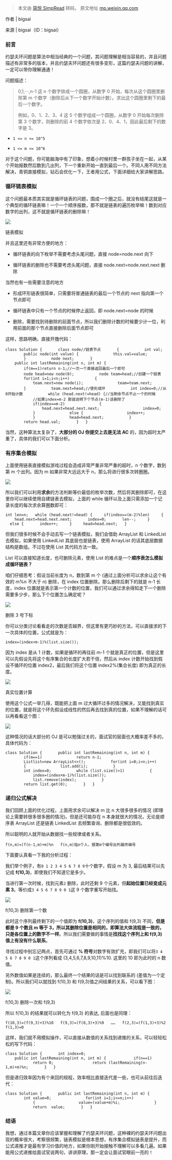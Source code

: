 > 本文由 [简悦 SimpRead](http://ksria.com/simpread/) 转码， 原文地址 [mp.weixin.qq.com](https://mp.weixin.qq.com/s?__biz=MjM5NTY1MjY0MQ==&mid=2650799089&idx=4&sn=239820e61c1b9dc076266119c5502bb9&chksm=befe6ebf8989e7a9cd7d7bb02577ba72fe003217b80b8ce98e88abd09ed51e64ad027c36f108&mpshare=1&scene=1&srcid=0421ool42KllZY0v4T17cuh1&sharer_sharetime=1618971360934&sharer_shareid=7fece245937ac96f04f0fb8e1311fff1#rd)

作者 | bigsai  

来源 | bigsai（ID：bigsai）

### 前言

约瑟夫环问题是算法中相当经典的一个问题，其问题理解是相当容易的，并且问题描述有非常多的版本，并且约瑟夫环问题还有很多变形，这篇约瑟夫问题的讲解，一定可以带你理解通通！

问题描述：

> 0,1,···,n-1 这 n 个数字排成一个圆圈，从数字 0 开始，每次从这个圆圈里删除第 m 个数字（删除后从下一个数字开始计数）。求出这个圆圈里剩下的最后一个数字。
> 
> 例如，0、1、2、3、4 这 5 个数字组成一个圆圈，从数字 0 开始每次删除第 3 个数字，则删除的前 4 个数字依次是 2、0、4、1，因此最后剩下的数字是 3。

*   `1 <= n <= 10^5`
    
*   `1 <= m <= 10^6`
    

对于这个问题，你可能脑海中有了印象，想着小时候村里一群孩子坐在一起，从某个开始报数然后数到几出列，下一个重新开始一直到最后一个。不同人用不同方法解决，青铜直接模拟，钻石会优化一下，王者用公式，下面详细给大家讲解思路。

### 循环链表模拟

这个问题最本质其实就是循环链表的问题，围成一个圈之后，就没有结尾这就是一个典型的循环链表嘛！一个一个顺序报数，那不就是链表的遍历枚举嘛！数到对应数字的出列，这不就是循环链表的删除嘛！

![](https://mmbiz.qpic.cn/mmbiz_png/EB1nD0zYLZobDFztHajT4OmjTvYnRPRcSNxqXSyhmSQpiaJZTTia5orMxEYJDzn7vPCtI9ibATxE0JvPumWPxYCkQ/640?wx_fmt=png)

链表模拟

并且这里还有非常方便的地方：

*   循环链表的向下枚举不需要考虑头尾问题，直接 node=node.next 向下
    
*   循环链表的删除也不需要考虑头尾问题，直接 node.next=node.next.next 删除
    

当然也有一些需要注意的地方

*   形成环形链表很简单，只需要将普通链表的最后一个节点的 next 指向第一个节点即可
    
*   循环链表中只有一个节点的时候停止返回，即 node.next=node 的时候
    
*   删除，需要找到待删除的前面节点，所以我们删除计数的时候要少计一位，利用前面的那个节点直接删除后面节点即可
    

这样，思路明确，直接开撸代码：

`class Solution {  
    class node//链表节点  
    {  
        int val;  
        public node(int value) {  
            this.val=value;  
        }  
        node next;  
    }  
    public int lastRemaining(int n, int m) {  
        if(m==1)return n-1;//一次一个直接返回最后一个即可  
        node head=new node(0);  
        node team=head;//创建一个链表  
        for(int i=1;i<n;i++)  
        {  
            team.next=new node(i);  
            team=team.next;  
        }  
        team.next=head;//使形成环  
        int index=0;//从0开始计数  
        while (head.next!=head) {//当剩余节点不止一个的时候  
            //如果index=m-2 那就说明下个节点(m-1)该删除了  
            if(index==m-2)  
            {  
                head.next=head.next.next;  
                index=0;  
            }  
            else {  
                index++;  
            }  
            head=head.next;  
        }  
        return head.val;  
    }  
}  
`

当然，这种算法太复杂了，**大部分的 OJ 你提交上去是无法 AC** 的，因为超时太严重了，具体的我们可以下面分析。

### 有序集合模拟

上面使用链表直接模拟游戏过程会造成非常严重非常严重的超时，n 个数字，数到第 m 个出列。因为 m 如果非常大远远大于 n，那么将进行很多次转圈圈。

![](https://mmbiz.qpic.cn/mmbiz_png/EB1nD0zYLZobDFztHajT4OmjTvYnRPRcGmP1yLLoQDWrLV4xoBbaAxNEQIBVAtQoxUOjDYlWicLElmbYz9piajfA/640?wx_fmt=png)

所以我们可以利用**求余**的方法判断等价最低的枚举次数，然后将其删除即可，在这里你可以继续使用自建链表去模拟，上面的 while 循环以及上面只需添加一个记录长度的每次求余算圈数即可：

`int len=n;  
while (head.next!=head) {  
  if(index==(m-2)%len)  
  {  
    head.next=head.next.next;  
    index=0;  
    len--;  
  }  
  else {  
    index++;  
  }  
  head=head.next;  
}  
`

但我们很多时候不会手动去写一个链表模拟，我们会借助 ArrayList 和 LinkedList 去模拟，如果使用 LinkedList 其底层也是链表，使用 ArrayList 的话其底层数据结构是数组。不过在使用 List 其代码方法一致。

List 可以直接知道长度，也可删除元素，使用 List 的难点是一个**顺序表怎么模拟成循环链表？**

咱们仔细思考：假设当前长度为 n，数到第 m 个 (通过上面分析可以求余让这个有效的 m%n 不大于 n) 删除，在 index 位置删除。那么删除后剩下的就是 n-1 长度，index 位置就是表示第一个计数的位置，我们可以通过求余得知走下一个删除需要多少步，那么下个位置怎么确定呢？

![](https://mmbiz.qpic.cn/mmbiz_png/EB1nD0zYLZobDFztHajT4OmjTvYnRPRcQFntzJKKECmLYc1iccFlTibZUs4Annf4zNIqlQXfgv7nSO0Ct8BicH7kA/640?wx_fmt=png)

删除 3 号下标

你可以分类讨论看看走的次数是否越界，但这里有更巧妙的方法，可以直接求的下一次具体的位置，公式就是为：

`index=(index+m-1)%(list.size());  
`

因为 index 是从 1 计数，如果是循环的再往前 m-1 个就是真正的位置，但是这里可以先假设先将这个有序集合的长度扩大若干倍，然后从 index 计数开始找到假设不循环的位置 index2，最后我们将这个位置 index2%(集合长度) 即为真正的长度。

![](https://mmbiz.qpic.cn/mmbiz_png/EB1nD0zYLZobDFztHajT4OmjTvYnRPRceiamlOMO9RcQB2riazdPVoO23VrEGJ9IOdqzibQBTiaHS0oQtePwcwqQsA/640?wx_fmt=png)

真实位置计算

使用这个公式一举几得，既能把上面 m 过大循环过多的情况解决，又能找到真实的位置，就是将这个环先假设成线性的然后再去找到真的位置，如果不理解的话可以再看看这个图：

![](https://mmbiz.qpic.cn/mmbiz_png/EB1nD0zYLZobDFztHajT4OmjTvYnRPRcNt5icOkjDjJBzLmeqNOElWtMRsRL1nRzHn9pQibm3tL2dg2yxapWseQw/640?wx_fmt=png)

这种情况的话大部分的 OJ 是可以勉强过关的，面试官的层面也大概率差不多的，具体代码为：

`class Solution {  
    public int lastRemaining(int n, int m) {  
        if(m==1)  
            return n-1;  
        Listlist=new ArrayList<>();  
        for(int i=0;i<n;i++)  
        {  
            list.add(i);  
        }  
        int index=0;  
        while (list.size()>1)  
        {  
            index=(index+m-1)%(list.size());  
            list.remove(index);  
        }  
        return list.get(0);  
    }  
}  
`

### 递归公式解决

我们回顾上面的优化过程，上面用求余可以解决 m 比 n 大很多很多的情况 (即理论上需要转很多很多圈的情况)。但是还可能存在 n 本身就很大的情况，无论是顺序表 ArrayList 还是链表 LinkedList 去频繁查询、删除都是很低效的。

所以聪明的人就开始从数据找一些规律或者关系。

`f(n,m)=(f(n-1,m)+m)%n  
f(n,m)指n个人，报第m个编号出列最终编号  
`

下面要认真看一下我的分析过程：

我们举个例子，有`0 1 2 3 4 5 6 7 8 9`十个数字，假设 m 为 3, 最后结果可以先记成 **f(10,3)**，即使我们不知道它是多少。

当进行第一次时候，找到元素`2` 删除，此时还剩 9 个元素，但**起始位置已经变成元素 3**。等价成`3 4 5 6 7 8 9 0 1`这 9 个数字重写开始找。

![](https://mmbiz.qpic.cn/mmbiz_png/EB1nD0zYLZobDFztHajT4OmjTvYnRPRcNrsPhvqkxRRUeJOr9uLicjO75GKHXCj6fTc5uqicKAaS8DMHnxQm8Z9Q/640?wx_fmt=png)

f(10,3) 删除第一个数

此时这个序列最终剩下的一个值即为 **f(10,3)**，这个序列的值和 f(9,3) 不同，**但是都是 9 个数且 m 等于 3，所以其删除位置是相同的，即算法大体流程是一致的，只是各位置上的数字不一样**。所以我们需要做的事情是**找找这个序列上和 f(9,3) 值上有没有什么联系**。

寻找过程中别忘记两点，首先可通过 **% 符号**对数字有效扩充，即我们可以将`3 4 5 6 7 8 9 0 1`这个序列看成 (3,4,5,6,7,8,9,10,11)%10. 这里的 10 即为此时的 n 数值。

另外数值如果是连续的，那么最终一个结果的话是可以找到联系的 (差值为一个定制)。所以我们可以就找到 f(10,3) 和 f(9,3)值之间结果的关系，可以看下图：

![](https://mmbiz.qpic.cn/mmbiz_png/EB1nD0zYLZobDFztHajT4OmjTvYnRPRcGKZy8gv5KLkU2KM72YpX6geODpKR0Qo2FhSX16yLn2iaO4dnCORiavpg/640?wx_fmt=png)

f(10,3) 删除一次和 f(9,3)

所以 f(10,3) 的结果就可以转化为 f(9,3) 的表达, 后面也是同理：

`f(10,3)=(f(9,3)+3)%10  
f(9,3)=(f(8,3)+3)%9  
……  
f(2,3)=(f(1,3)+3)%2  
f(1,3)=0  
`

这样，我们就不用模拟操作，可以直接从数值的关系找到递推的关系，可以轻轻松松的写下代码：

`class Solution {  
    int index=0;  
    public int lastRemaining(int n, int m) {  
         if(n==1)  
            return 0;        
        return (lastRemaining(n-1,m)+m)%n;  
    }  
}  
`

但是递归效率因为有个来回的规程，效率相比直接迭代差一些，也可从前往后迭代：

`class Solution {  
    public int lastRemaining(int n, int m) {  
        int value=0;  
            for(int i=1;i<=n;i++)  
            {  
                value=(value+m)%i;  
            }  
            return  value;  
    }  
}  
`

### 结语

我想，通过本篇文章你应该掌握和理解了约瑟夫环问题，这种裸的约瑟夫环问题出现的概率很大，考察很频繁，链表模拟是根本思想，有序集合模拟链表是提升，而公式递推才是最有学习价值的地方，如果你刚开始接触不理解可以多看几遍。如果能用公式递推给面试官说两句，讲讲原理，那一定会让面试官眼前一亮的！